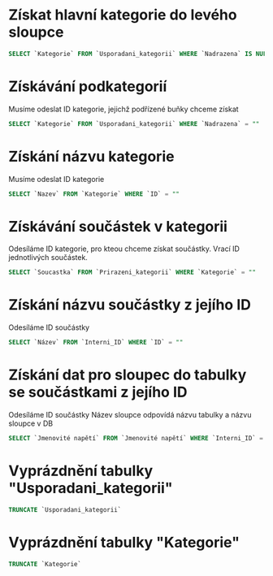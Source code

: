 # Získat hlavní kategorie do levého sloupce
``` SQL
SELECT `Kategorie` FROM `Usporadani_kategorii` WHERE `Nadrazena` IS NULL
```
# Získávání podkategorií
Musíme odeslat ID kategorie, jejichž podřízené buňky chceme získat
``` SQL
SELECT `Kategorie` FROM `Usporadani_kategorii` WHERE `Nadrazena` = ""
```
# Získání názvu kategorie
Musíme odeslat ID kategorie
``` SQL
SELECT `Nazev` FROM `Kategorie` WHERE `ID` = ""
```

# Získávání součástek v kategorii
Odesíláme ID kategorie, pro kteou chceme získat součástky. Vrací ID jednotlivých součástek.
``` SQL
SELECT `Soucastka` FROM `Prirazeni_kategorii` WHERE `Kategorie` = ""
```
# Získání názvu součástky z jejího ID
Odesíláme ID součástky
``` SQL
SELECT `Název` FROM `Interni_ID` WHERE `ID` = ""
```
# Získání dat pro sloupec do tabulky se součástkami z jejího ID
Odesíláme ID součástky
Název sloupce odpovídá názvu tabulky a názvu sloupce v DB
``` SQL
SELECT `Jmenovité napětí` FROM `Jmenovité napětí` WHERE `Interni_ID` = ""
```

# Vyprázdnění tabulky "Usporadani_kategorii"
``` SQL
TRUNCATE `Usporadani_kategorii`
```
# Vyprázdnění tabulky "Kategorie"
``` SQL
TRUNCATE `Kategorie`
```
